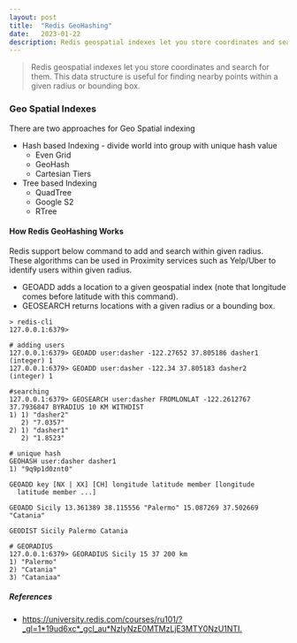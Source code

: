 ```yaml
---
layout: post
title:  "Redis GeoHashing"
date:   2023-01-22
description: Redis geospatial indexes let you store coordinates and search for them. This data structure is useful for finding nearby points within a given radius or bounding box.
---
```

> Redis geospatial indexes let you store coordinates and search for them. 
> This data structure is useful for finding nearby points within a given radius or bounding box.


### Geo Spatial Indexes

There are two approaches for Geo Spatial indexing

- Hash based Indexing - divide world into group with unique hash value
  - Even Grid
  - GeoHash
  - Cartesian Tiers
- Tree based Indexing 
  - QuadTree
  - Google S2
  - RTree

#### How Redis GeoHashing Works

Redis support below command to add and search within given radius. These algorithms can be used in Proximity services such as Yelp/Uber to identify users within given radius.

- GEOADD adds a location to a given geospatial index (note that longitude comes before latitude with this command).
- GEOSEARCH returns locations with a given radius or a bounding box.

```shell
> redis-cli
127.0.0.1:6379>

# adding users
127.0.0.1:6379> GEOADD user:dasher -122.27652 37.805186 dasher1
(integer) 1
127.0.0.1:6379> GEOADD user:dasher -122.34 37.805183 dasher2
(integer) 1

#searching
127.0.0.1:6379> GEOSEARCH user:dasher FROMLONLAT -122.2612767 37.7936847 BYRADIUS 10 KM WITHDIST
1) 1) "dasher2"
   2) "7.0357"
2) 1) "dasher1"
   2) "1.8523"

# unique hash
GEOHASH user:dasher dasher1
1) "9q9p1d0znt0"

GEOADD key [NX | XX] [CH] longitude latitude member [longitude
  latitude member ...]

GEOADD Sicily 13.361389 38.115556 "Palermo" 15.087269 37.502669 "Catania"

GEODIST Sicily Palermo Catania

# GEORADIUS
127.0.0.1:6379> GEORADIUS Sicily 15 37 200 km
1) "Palermo"
2) "Catania"
3) "Cataniaa"
```

##### References

-   <https://university.redis.com/courses/ru101/?_gl=1*19ud6xc*_gcl_au*NzIyNzE0MTMzLjE3MTY0NzU1NTI.>












